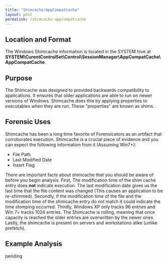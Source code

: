 ```yaml
---
title: "Shimcache/AppCompatCache"
layout: post
permalink: /shimcache-appcompatcache
---
```


## Location and Format

The Windows Shimcache information is located in the SYSTEM hive at **SYSTEM\CurentControlSet\Control\SessionManager\AppCompatCache\AppCompatCache**. 

## Purpose

The Shimcache was designed to provided backwards compatibility to applications. It ensures that older applications are able to run on newer versions of Windows. Shimcache does this by applying properties to executables when they are run. These "properties" are known as shims.

## Forensic Uses

Shimcache has been a long time favorite of Forensicators as an artifact that corroborates execution. Shimcache is a crucial piece of evidence and you can expect the following information from it (Assuming Win7+):
- File Path
- Last Modified Date
- Insert Flag

There are important facts about shimcache that you should be aware of before you begin analysis. First, The modification time of the shim cache entry does **not** indicate execution. The last modification date gives us the last time that the file content was changed (This causes an application to be re-shimmed). Secondly, if the modification time of the file and the modification time of the shimcache entry do not match it could indicate the time stomping occurred. Thirdly, Windows XP only tracks 96 entries and Win 7+ tracks 1024 entries. The Shimcache is rolling, meaning that once capacity is reached the older entries are overwritten by the newer ones. Lastly, the shimcache is present on servers and workstations alike (unlike prefetch).

## Example Analysis

pending